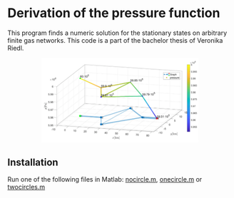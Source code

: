 # Derivation of the pressure function
This program finds a numeric solution for the stationary states on arbitrary finite gas networks. This code is a part of the bachelor thesis of Veronika Riedl.

<p align="center">
<img src="https://github.com/DCN-FAU-AvH/pressure_function/blob/main/Icon.png" width="70%" height="70%" >
</p>

## Installation
Run one of the following files in Matlab:
[nocircle.m](https://github.com/DCN-FAU-AvH/pressure_function/blob/main/nocircle.m), [onecircle.m](https://github.com/DCN-FAU-AvH/pressure_function/blob/main/onecircle.m) or [twocircles.m](https://github.com/DCN-FAU-AvH/pressure_function/blob/main/twocircles.m)
